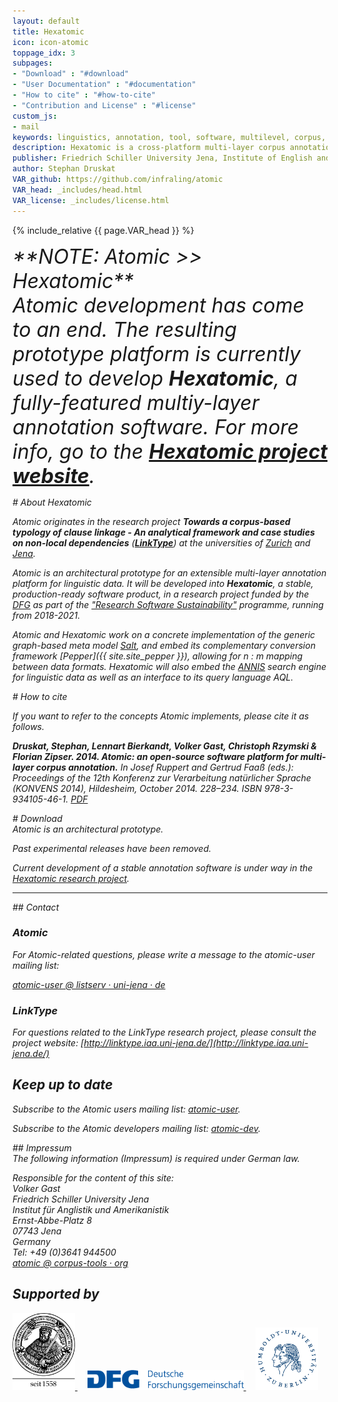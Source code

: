 ```yaml
---
layout: default
title: Hexatomic
icon: icon-atomic
toppage_idx: 3
subpages:
- "Download" : "#download"
- "User Documentation" : "#documentation"
- "How to cite" : "#how-to-cite"
- "Contribution and License" : "#license"
custom_js:
- mail
keywords: linguistics, annotation, tool, software, multilevel, corpus, corpora, corpus linguistics, eclipse, eclipse rcp, saltnpepper, jena, friedrich schiller university, research, linktype, open source, java, graphical, visual, editor, console, command line
description: Hexatomic is a cross-platform multi-layer corpus annotation tool – and extensible platform – prototype for the desktop.
publisher: Friedrich Schiller University Jena, Institute of English and American Studies
author: Stephan Druskat
VAR_github: https://github.com/infraling/atomic
VAR_head: _includes/head.html
VAR_license: _includes/license.html
---
```


{% include_relative {{ page.VAR_head }} %}

<p/>
<p class="alert alert-info">
    <span style="font-size:2rem;"><i class="fa fa-info-circle"/> **NOTE: Atomic >> Hexatomic**</span><br/>
    <span style="font-size:2rem;">Atomic development has come to an end. The resulting prototype platform is currently used to develop
    <b>Hexatomic</b>, a fully-featured multiy-layer annotation software. For more info, go to the <a href="https://hexatomic.github.io"><strong>Hexatomic project website</strong></a>.
</p>

<div class="page-header">
# About Hexatomic
</div>

<div class="content">

Atomic originates in the research project **Towards a corpus-based typology of clause linkage - An analytical framework and case studies on non-local dependencies** ([**LinkType**](http://linktype.iaa.uni-jena.de/)) at the universities of [Zurich](http://www.linguistik.uzh.ch/index_en.html) and [Jena](http://www.anglistik.uni-jena.de/en/).

Atomic is an architectural prototype for an extensible multi-layer annotation platform for linguistic data. It will be developed into **Hexatomic**, a stable, production-ready software product, in a research project funded by the [DFG](www.dfg.de/en/) as part of the ["Research Software Sustainability"](http://www.dfg.de/en/research_funding/programmes/infrastructure/lis/funding_opportunities/call_proposal_software/) programme, running from 2018-2021.

Atomic and Hexatomic work on a concrete implementation of the generic graph-based meta model [Salt]({{site.site_salt}}), and embed its complementary conversion framework [Pepper]({{ site.site_pepper }}), allowing for n : m mapping between data formats. Hexatomic will also embed the [ANNIS]({{site.site_annis}}) search engine for linguistic data as well as an interface to its query language AQL.

<article class="anchor" id="how-to-cite">
<div class="page-header">
# How to cite
</div>

<div class="content">
<p>If you want to refer to the concepts Atomic implements, please cite it as follows.</p>
<p><span class="fa fa-book"></span> <strong>Druskat, Stephan, Lennart Bierkandt, Volker Gast, Christoph Rzymski &amp; Florian Zipser. 2014. <i>Atomic: an open-source software platform for multi-layer corpus annotation</i>.</strong> In Josef Ruppert and Gertrud Faaß (eds.): Proceedings of the 12th Konferenz zur Verarbeitung natürlicher Sprache (KONVENS 2014), Hildesheim, October 2014. 228&ndash;234. ISBN 978-3-934105-46-1. <a class="fa fa-file-pdf-o" href="http://nbn-resolving.de/urn:nbn:de:gbv:hil2-opus-2866"> PDF</a></p>
</div>
</article>


<article class="anchor" id="download">
<div class="page-header">
# Download
</div>

<div class="content">
Atomic is an architectural prototype. 

Past experimental releases have been removed.

Current development of a stable annotation software is under way in the <a href="https://hexatomic.github.io">Hexatomic research project</a>.

<!--To receive updates about releases, please subscribe to the Atomic users mailing list: <a class="fa fa-envelope-o" href="https://lserv.uni-jena.de/mailman/listinfo/atomic-user"> atomic-user</a>. Subscribers to the list will be notified of any releases.-->
</div>
</article>

<!--{% include_relative {{ page.VAR_license }} %}-->

--------------

<article>
<div class="row">
<div class="col-md-6">
## <i class="fa fa-envelope"></i> Contact

### Atomic

For Atomic-related questions, please write a message to the atomic-user mailing list:

<span class="fa fa-envelope-o"></span><a onmouseover="setEmailStatus('atomic-user', 'listserv.uni-jena', 'de'); return true;" onmouseout="status=''; return true;" onclick="sendEmail('atomic-user', 'listserv.uni-jena', 'de', ''); return false;" href="javascript:sendEmail('atomic-user',%20'listserv.uni-jena',%20'de',%20'')" target="_self"> atomic-user &#x40; listserv · uni-jena · de</a>

### LinkType

For questions related to the LinkType research project, please consult the project website:
[http://linktype.iaa.uni-jena.de/](http://linktype.iaa.uni-jena.de/)

## <i class="fa fa-fast-forward"></i> Keep up to date

Subscribe to the Atomic users mailing list: <a class="fa fa-envelope-o" href="https://lserv.uni-jena.de/mailman/listinfo/atomic-user"> atomic-user</a>.

Subscribe to the Atomic developers mailing list: <a class="fa fa-envelope-o" href="https://lserv.uni-jena.de/mailman/listinfo/atomic-dev"> atomic-dev</a>.
</div><!--/.col-md-3-->

<div class="col-md-6">
## <i class="fa fa-info-circle"></i> Impressum

<div>
The following information (Impressum) is required under German law.

Responsible for the content of this site:  
Volker Gast  
Friedrich Schiller University Jena  
Institut für Anglistik und Amerikanistik  
Ernst-Abbe-Platz 8  
07743 Jena  
Germany  
Tel: +49 (0)3641 944500  
<span class="fa fa-envelope-o"></span> <a onmouseover="setEmailStatus('atomic', 'corpus-tools', 'org'); return true;" onmouseout="status=''; return true;" onclick="sendEmail('atomic', 'corpus-tools', 'org', ''); return false;" href="javascript:sendEmail('atomic',%20'corpus-tools',%20'org',%20'')" target="_self">atomic &#x40; corpus-tools · org</a>
</div>
</div><!--/.col-md-3-->
</div>
</article>

<article id="supporters">
<div class="page-header">
<h1>Supported by</h1>
  </div>
<div class="funders">
<a href="http://www.uni-jena.de/en/start.html">
<img width="100" src=".././images/logos/fsu-trans.png" alt="Universität Jena" />
  </a>&nbsp;&nbsp;&nbsp;
<a href="http://www.dfg.de/en/">
<img width="250" src=".././images/logos/dfg_logo_schriftzug_blau.png" alt="Deutsche Forschungsgemeinschaft (DFG)" />
  </a>&nbsp;&nbsp;&nbsp;
<a href="https://www.linguistik.hu-berlin.de/institut/professuren/korpuslinguistik/standardseite-en?set_language=en&amp;cl=en">
<img width="100" src=".././images/logos/husiegel_bw_gross.png" alt="Humboldt-Universität zu Berlin, Department of corpus linguistics and morphology"/>
  </a>
</div>
</article>